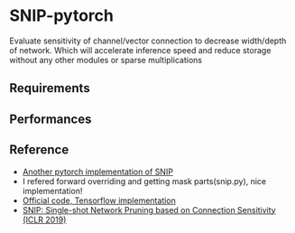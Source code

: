 # SNIP-pytorch
Evaluate sensitivity of channel/vector connection to decrease width/depth of network. Which will accelerate inference speed and reduce storage without any other modules or sparse multiplications


## Requirements



## Performances




## Reference
  - [Another pytorch implementation of SNIP](https://github.com/mi-lad/snip)
   - I refered forward overriding and getting mask parts(snip.py), nice implementation!
  - [Official code, Tensorflow implementation](https://github.com/namhoonlee/snip-public)
  - [SNIP: Single-shot Network Pruning based on Connection Sensitivity (ICLR 2019)](https://arxiv.org/abs/1810.02340)
